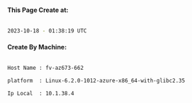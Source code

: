 
   
#### This Page Create at:

```bash

2023-10-18 - 01:38:19 UTC

```

#### Create By Machine:

```bash

Host Name : fv-az673-662

platform  : Linux-6.2.0-1012-azure-x86_64-with-glibc2.35

Ip Local  : 10.1.38.4

```

